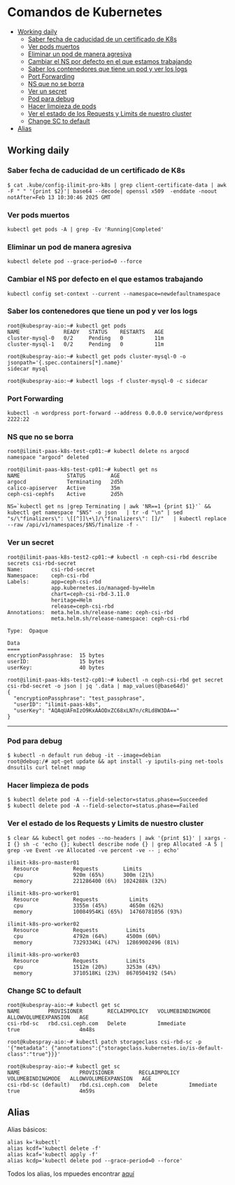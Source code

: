 # Comandos de Kubernetes

* [Working daily](#id1)
  * [Saber fecha de caducidad de un certificado de K8s](#id10)
  * [Ver pods muertos](#id11)
  * [Eliminar un pod de manera agresiva](#id12)
  * [Cambiar el NS por defecto en el que estamos trabajando](#id13)
  * [Saber los contenedores que tiene un pod y ver los logs](#id14)
  * [Port Forwarding](#id15)
  * [NS que no se borra](#id16)
  * [Ver un secret](#id17)
  * [Pod para debug](#id18)
  * [Hacer limpieza de pods](#id19)
  * [Ver el estado de los Requests y Limits de nuestro cluster](#id20)
  * [Change SC to default](#id21)
* [Alias](#id999)

## Working daily <div id='id1' />

### Saber fecha de caducidad de un certificado de K8s <div id='id10' />

```
$ cat .kube/config-ilimit-pro-k8s | grep client-certificate-data | awk -F " " '{print $2}'| base64 --decode| openssl x509  -enddate -noout
notAfter=Feb 13 10:30:46 2025 GMT
```

### Ver pods muertos <div id='id11' />

```
kubectl get pods -A | grep -Ev 'Running|Completed'
```

### Eliminar un pod de manera agresiva <div id='id12' />

```
kubectl delete pod --grace-period=0 --force
```

### Cambiar el NS por defecto en el que estamos trabajando <div id='id13' />

```
kubectl config set-context --current --namespace=newdefaultnamespace
```

### Saber los contenedores que tiene un pod y ver los logs <div id='id14' />

```
root@kubespray-aio:~# kubectl get pods
NAME              READY   STATUS    RESTARTS   AGE
cluster-mysql-0   0/2     Pending   0          11m
cluster-mysql-1   0/2     Pending   0          11m

root@kubespray-aio:~# kubectl get pods cluster-mysql-0 -o jsonpath='{.spec.containers[*].name}'
sidecar mysql

root@kubespray-aio:~# kubectl logs -f cluster-mysql-0 -c sidecar
```

### Port Forwarding <div id='id15' />

```
kubectl -n wordpress port-forward --address 0.0.0.0 service/wordpress 2222:22
```

### NS que no se borra <div id='id16' />

```
root@ilimit-paas-k8s-test-cp01:~# kubectl delete ns argocd
namespace "argocd" deleted

root@ilimit-paas-k8s-test-cp01:~# kubectl get ns
NAME               STATUS        AGE
argocd             Terminating   2d5h
calico-apiserver   Active        35m
ceph-csi-cephfs    Active        2d5h
```

```
NS=`kubectl get ns |grep Terminating | awk 'NR==1 {print $1}'` && kubectl get namespace "$NS" -o json   | tr -d "\n" | sed "s/\"finalizers\": \[[^]]\+\]/\"finalizers\": []/"   | kubectl replace --raw /api/v1/namespaces/$NS/finalize -f -
```

### Ver un secret <div id='id17' />

```
root@ilimit-paas-k8s-test2-cp01:~# kubectl -n ceph-csi-rbd describe secrets csi-rbd-secret
Name:         csi-rbd-secret
Namespace:    ceph-csi-rbd
Labels:       app=ceph-csi-rbd
              app.kubernetes.io/managed-by=Helm
              chart=ceph-csi-rbd-3.11.0
              heritage=Helm
              release=ceph-csi-rbd
Annotations:  meta.helm.sh/release-name: ceph-csi-rbd
              meta.helm.sh/release-namespace: ceph-csi-rbd

Type:  Opaque

Data
====
encryptionPassphrase:  15 bytes
userID:                15 bytes
userKey:               40 bytes
```

```
root@ilimit-paas-k8s-test2-cp01:~# kubectl -n ceph-csi-rbd get secret csi-rbd-secret -o json | jq '.data | map_values(@base64d)'
{
  "encryptionPassphrase": "test_passphrase",
  "userID": "ilimit-paas-k8s",
  "userKey": "AQAqUAFmIzO9KxAAODxZC68xLN7n/cRLd8W3DA=="
}
```

---

### Pod para debug <div id='id18' />

```
$ kubectl -n default run debug -it --image=debian
root@debug:/# apt-get update && apt install -y iputils-ping net-tools dnsutils curl telnet nmap
```

### Hacer limpieza de pods <div id='id19' />

```
$ kubectl delete pod -A --field-selector=status.phase==Succeeded
$ kubectl delete pod -A --field-selector=status.phase==Failed
```

### Ver el estado de los Requests y Limits de nuestro cluster  <div id='id20' />

```
$ clear && kubectl get nodes --no-headers | awk '{print $1}' | xargs -I {} sh -c 'echo {}; kubectl describe node {} | grep Allocated -A 5 | grep -ve Event -ve Allocated -ve percent -ve -- ; echo'

ilimit-k8s-pro-master01
  Resource           Requests        Limits
  cpu                920m (65%)      300m (21%)
  memory             221286400 (6%)  1024288k (32%)

ilimit-k8s-pro-worker01
  Resource           Requests          Limits
  cpu                3355m (45%)       4650m (62%)
  memory             10084954Ki (65%)  14760781056 (93%)

ilimit-k8s-pro-worker02
  Resource           Requests         Limits
  cpu                4792m (64%)      4500m (60%)
  memory             7329334Ki (47%)  12869002496 (81%)

ilimit-k8s-pro-worker03
  Resource           Requests         Limits
  cpu                1512m (20%)      3253m (43%)
  memory             3710518Ki (23%)  8670504192 (54%)
```

### Change SC to default <div id='id21' />

```
root@kubespray-aio:~# kubectl get sc
NAME         PROVISIONER        RECLAIMPOLICY   VOLUMEBINDINGMODE   ALLOWVOLUMEEXPANSION   AGE
csi-rbd-sc   rbd.csi.ceph.com   Delete          Immediate           true                   4m48s

root@kubespray-aio:~# kubectl patch storageclass csi-rbd-sc -p '{"metadata": {"annotations":{"storageclass.kubernetes.io/is-default-class":"true"}}}'

root@kubespray-aio:~# kubectl get sc
NAME                   PROVISIONER        RECLAIMPOLICY   VOLUMEBINDINGMODE   ALLOWVOLUMEEXPANSION   AGE
csi-rbd-sc (default)   rbd.csi.ceph.com   Delete          Immediate           true                   4m59s
```

## Alias <div id='id999' />

Alias básicos:

```
alias k='kubectl'
alias kcdf='kubectl delete -f'
alias kcaf='kubectl apply -f'
alias kcdp='kubectl delete pod --grace-period=0 --force'
```

Todos los alias, los mpuedes encontrar [aquí](https://github.com/ahmetb/kubectl-aliases/blob/master/.kubectl_aliases)
